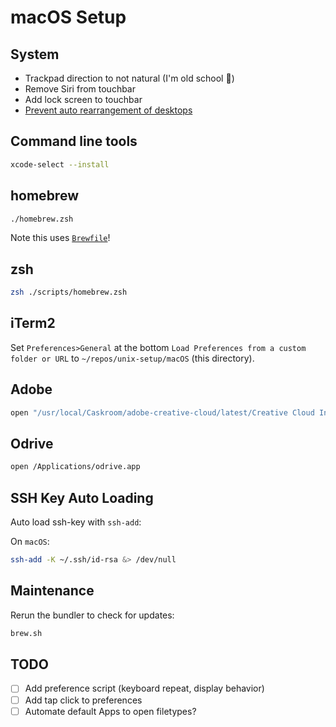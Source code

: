 # macOS Setup

## System

* Trackpad direction to not natural (I'm old school :rofl:)
* Remove Siri from touchbar
* Add lock screen to touchbar
* [Prevent auto rearrangement of desktops](http://apple.stackexchange.com/questions/214348/how-to-prevent-mac-from-changing-the-order-of-desktops)

## Command line tools

```bash
xcode-select --install
```

## homebrew

```bash
./homebrew.zsh
```

Note this uses [`Brewfile`](https://github.com/Homebrew/homebrew-bundle)!

## zsh

```bash
zsh ./scripts/homebrew.zsh
```

## iTerm2

Set `Preferences>General` at the bottom `Load Preferences from a custom folder
or URL` to `~/repos/unix-setup/macOS` (this directory).

## Adobe

```bash
open "/usr/local/Caskroom/adobe-creative-cloud/latest/Creative Cloud Installer.app"
```

## Odrive

```bash
open /Applications/odrive.app
```

## SSH Key Auto Loading

Auto load ssh-key with `ssh-add`:

On `macOS`:

```bash
ssh-add -K ~/.ssh/id-rsa &> /dev/null
```

## Maintenance

Rerun the bundler to check for updates:

```bash
brew.sh
```

## TODO

- [ ] Add preference script (keyboard repeat, display behavior)
- [ ] Add tap click to preferences
- [ ] Automate default Apps to open filetypes?
